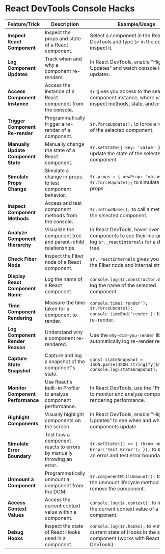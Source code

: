 # React DevTools Console Hacks

| Feature/Trick                       | Description                                                                 | Example/Usage                                                                                                      |
|-------------------------------------|-----------------------------------------------------------------------------|--------------------------------------------------------------------------------------------------------------------|
| **Inspect React Component**         | Inspect the props and state of a React component.                           | Select a component in the React DevTools and type `$r` in the console to inspect it.                                |
| **Log Component Updates**           | Track when and why a component re-renders.                                  | In React DevTools, enable "Highlight Updates" and watch console logs for updates.                                   |
| **Access Component Instance**       | Access the instance of a React component from the console.                  | `$r` gives you access to the selected component instance, where you can inspect methods, state, and props.         |
| **Trigger Component Re-render**     | Programmatically trigger a re-render of a component.                        | `$r.forceUpdate();` to force a re-render of the selected component.                                                 |
| **Manually Update Component State** | Manually change the state of a React component.                             | `$r.setState({ key: 'value' });` to update the state of the selected component.                                     |
| **Simulate Props Change**           | Simulate a change in props to test component behavior.                      | `$r.props = { newProp: 'value' }; $r.forceUpdate();` to simulate new props.                                         |
| **Inspect Component Methods**       | Access and test component methods from the console.                         | `$r.methodName();` to call a method of the selected component.                                                      |
| **Analyze Component Hierarchy**     | Visualize the component tree and parent-child relationships.                | In React DevTools, hover over components to see their hierarchy, or log `$r._reactInternals` for a detailed tree.   |
| **Check Fiber Node**                | Inspect the Fiber node of a React component.                                | `$r._reactInternals` gives you access to the Fiber node and internal structure.                                     |
| **Display React Component Name**    | Log the name of a React component.                                          | `console.log($r.constructor.name);` to log the name of the selected component.                                      |
| **Time Component Rendering**        | Measure the time taken for a component to render.                           | `console.time('render'); $r.forceUpdate(); console.timeEnd('render');` to time a re-render.                         |
| **Log Component Render Reason**     | Understand why a component re-rendered.                                     | Use the `why-did-you-render` library to automatically log re-render reasons.                                        |
| **Capture State Snapshot**          | Capture and log a snapshot of the component's state.                        | `const stateSnapshot = JSON.parse(JSON.stringify($r.state)); console.log(stateSnapshot);`                           |
| **Monitor Component Performance**   | Use React's built-in Profiler to analyze component performance.             | In React DevTools, use the "Profiler" tab to monitor and analyze component rendering performance.                   |
| **Highlight Components**            | Visually highlight components on the screen.                                | In React DevTools, enable "Highlight Updates" to see when and where components update.                              |
| **Simulate Error Boundary**         | Test how a component reacts to errors by manually throwing an error.        | `$r.setState(() => { throw new Error('Test Error'); });` to simulate an error and test error boundaries.            |
| **Unmount a Component**             | Programmatically unmount a component from the DOM.                          | `$r.componentWillUnmount();` to trigger the unmount lifecycle method and remove the component.                      |
| **Access Context Values**           | Access the current context value within a component.                        | `console.log($r.context);` to inspect the current context value of a selected component.                            |
| **Debug Hooks**                     | Inspect the state of React Hooks used in a component.                       | `console.log($r.hooks);` to view the current state of Hooks in the selected component (works with React DevTools).  |
